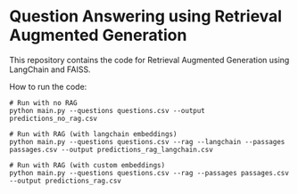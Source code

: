 # Question Answering using Retrieval Augmented Generation

This repository contains the code for Retrieval Augmented Generation using LangChain and FAISS.

How to run the code:
```
# Run with no RAG
python main.py --questions questions.csv --output predictions_no_rag.csv

# Run with RAG (with langchain embeddings)
python main.py --questions questions.csv --rag --langchain --passages passages.csv --output predictions_rag_langchain.csv

# Run with RAG (with custom embeddings)
python main.py --questions questions.csv --rag --passages passages.csv --output predictions_rag.csv

```
